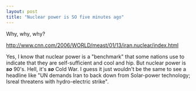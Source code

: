 ```yaml
---
layout: post
title: "Nuclear power is SO five minutes ago"
---
```


<p>Why, why, why?</p>
<p><a target="_blank" href="http://www.cnn.com/2006/WORLD/meast/01/13/iran.nuclear/index.html">http://www.cnn.com/2006/WORLD/meast/01/13/iran.nuclear/index.html</a></p>
<p>Yes, I know that nuclear power is a "benchmark" that some nations use to indicate that they are self-sufficient and cool and hip.  But nuclear power is <em><strong>so</strong></em> 90's.  Hell, it's <em><strong>so</strong></em> Cold War.  I guess it just wouldn't be the same to see a headline like "UN demands Iran to back down from Solar-power technology; Isreal threatens with hydro-electric strike".</p>
 
